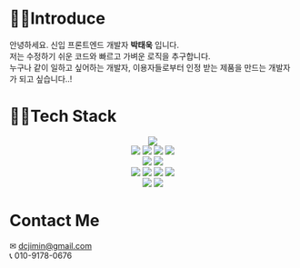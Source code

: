 # 🙋‍♂️Introduce

안녕하세요. 신입 프론트엔드 개발자 **박태욱** 입니다.<br/>
저는 수정하기 쉬운 코드와 빠르고 가벼운 로직을 추구합니다.<br/>
누구나 같이 일하고 싶어하는 개발자, 이용자들로부터 인정 받는 제품을 만드는 개발자가 되고 싶습니다..!

# 👩‍💻Tech Stack

<p align="center">
<img src="https://img.shields.io/badge/Javascript-F7DF1E?style=flat-square&logo=Javascript&logoColor=white"/></a><br/>
<img src="https://img.shields.io/badge/React-61DAFB?style=flat-square&logo=React&logoColor=white"/></a>
<img src="https://img.shields.io/badge/React Router-CA4245?style=flat-square&logo=React Router&logoColor=white"/></a>
<img src="https://img.shields.io/badge/Redux-764ABC?style=flat-square&logo=Redux&logoColor=white"/>
<img src="https://img.shields.io/badge/styled components-DB7093?style=flat-square&logo=styled-components&logoColor=white"/></a><br/>
<img src="https://img.shields.io/badge/React Native-61DAFB?style=flat-square&logo=React&logoColor=white"/></a>
<img src="https://img.shields.io/badge/Expo-000020?style=flat-square&logo=Expo&logoColor=white"/></a><br/>
<img src="https://img.shields.io/badge/Node.js-339933?style=flat-square&logo=Node.js&logoColor=white"/>
<img src="https://img.shields.io/badge/Express-000000?style=flat-square&logo=Express&logoColor=white"/>
<img src="https://img.shields.io/badge/MongoDB-47A248?style=flat-square&logo=MongoDB&logoColor=white"/>
<img src="https://img.shields.io/badge/Firebase-FFCA28?style=flat-square&logo=Firebase&logoColor=white"/><br/>
<img src="https://img.shields.io/badge/Jest-C21325?style=flat-square&logo=Jest&logoColor=white"/>
<img src="https://img.shields.io/badge/Testing Library-E33332?style=flat-square&logo=Testing Library&logoColor=white"/>
</p>

# Contact Me

✉ dcjimin@gmail.com <br/>
📞 010-9178-0676
